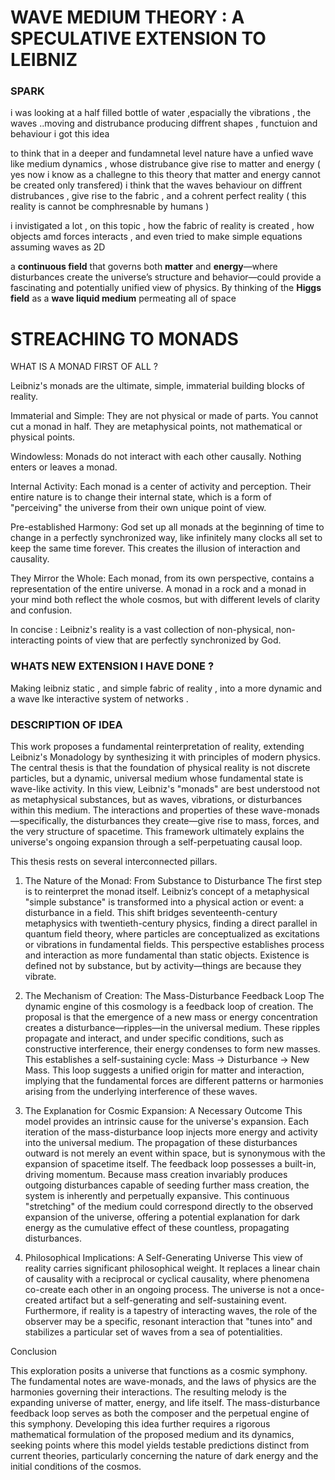 # WAVE MEDIUM THEORY : A SPECULATIVE EXTENSION TO LEIBNIZ


### SPARK 
 i was looking at a half filled bottle of water ,espacially the vibrations , the waves ..moving and distrubance producing  diffrent shapes , functuion and behaviour 
 i got this idea 


 to think that in a deeper and fundamnetal level nature have a unfied wave like medium dynamics , whose distrubance give rise to matter and energy ( yes now i know as a challegne to this theory that matter and energy cannot be created only transfered)
 i think that the waves behaviour on diffrent distrubances , give rise to the fabric , and a cohrent perfect reality ( this reality is cannot be comphresnable by humans ) 

i invistigated a lot , on this topic , how the fabric of reality is created , how objects amd forces interacts , and even tried to make simple equations assuming waves as 2D 

 a **continuous field** that governs both **matter** and **energy**—where disturbances create the universe’s structure and behavior—could provide a fascinating and potentially unified view of physics. By thinking of the **Higgs field** as a **wave liquid medium** permeating all of space

 # STREACHING TO MONADS 


 WHAT IS A MONAD FIRST OF ALL ? 

 Leibniz's monads are the ultimate, simple, immaterial building blocks of reality.

Immaterial and Simple: They are not physical or made of parts. You cannot cut a monad in half. They are metaphysical points, not mathematical or physical points.

Windowless: Monads do not interact with each other causally. Nothing enters or leaves a monad.

Internal Activity: Each monad is a center of activity and perception. Their entire nature is to change their internal state, which is a form of "perceiving" the universe from their own unique point of view.

Pre-established Harmony: God set up all monads at the beginning of time to change in a perfectly synchronized way, like infinitely many clocks all set to keep the same time forever. This creates the illusion of interaction and causality.

They Mirror the Whole: Each monad, from its own perspective, contains a representation of the entire universe. A monad in a rock and a monad in your mind both reflect the whole cosmos, but with different levels of clarity and confusion.

In concise : Leibniz's reality is a vast collection of non-physical, non-interacting points of view that are perfectly synchronized by God.

### WHATS NEW EXTENSION I HAVE DONE ?

Making leibniz static , and simple fabric of reality , into a more dynamic and a wave lke interactive system of networks .




 ###  DESCRIPTION OF IDEA 

 

This work proposes a fundamental reinterpretation of reality, extending Leibniz's Monadology by synthesizing it with principles of modern physics. The central thesis is that the foundation of physical reality is not discrete particles, but a dynamic, universal medium whose fundamental state is wave-like activity. In this view, Leibniz's "monads" are best understood not as metaphysical substances, but as waves, vibrations, or disturbances within this medium. The interactions and properties of these wave-monads—specifically, the disturbances they create—give rise to mass, forces, and the very structure of spacetime. This framework ultimately explains the universe's ongoing expansion through a self-perpetuating causal loop.

This thesis rests on several interconnected pillars.

1. The Nature of the Monad: From Substance to Disturbance
The first step is to reinterpret the monad itself. Leibniz’s concept of a metaphysical "simple substance" is transformed into a physical action or event: a disturbance in a field. This shift bridges seventeenth-century metaphysics with twentieth-century physics, finding a direct parallel in quantum field theory, where particles are conceptualized as excitations or vibrations in fundamental fields. This perspective establishes process and interaction as more fundamental than static objects. Existence is defined not by substance, but by activity—things are because they vibrate.

2. The Mechanism of Creation: The Mass-Disturbance Feedback Loop
The dynamic engine of this cosmology is a feedback loop of creation. The proposal is that the emergence of a new mass or energy concentration creates a disturbance—ripples—in the universal medium. These ripples propagate and interact, and under specific conditions, such as constructive interference, their energy condenses to form new masses. This establishes a self-sustaining cycle: Mass → Disturbance → New Mass. This loop suggests a unified origin for matter and interaction, implying that the fundamental forces are different patterns or harmonies arising from the underlying interference of these waves.

3. The Explanation for Cosmic Expansion: A Necessary Outcome
This model provides an intrinsic cause for the universe's expansion. Each iteration of the mass-disturbance loop injects more energy and activity into the universal medium. The propagation of these disturbances outward is not merely an event within space, but is synonymous with the expansion of spacetime itself. The feedback loop possesses a built-in, driving momentum. Because mass creation invariably produces outgoing disturbances capable of seeding further mass creation, the system is inherently and perpetually expansive. This continuous "stretching" of the medium could correspond directly to the observed expansion of the universe, offering a potential explanation for dark energy as the cumulative effect of these countless, propagating disturbances.

4. Philosophical Implications: A Self-Generating Universe
This view of reality carries significant philosophical weight. It replaces a linear chain of causality with a reciprocal or cyclical causality, where phenomena co-create each other in an ongoing process. The universe is not a once-created artifact but a self-generating and self-sustaining event. Furthermore, if reality is a tapestry of interacting waves, the role of the observer may be a specific, resonant interaction that "tunes into" and stabilizes a particular set of waves from a sea of potentialities.

Conclusion

This exploration posits a universe that functions as a cosmic symphony. The fundamental notes are wave-monads, and the laws of physics are the harmonies governing their interactions. The resulting melody is the expanding universe of matter, energy, and life itself. The mass-disturbance feedback loop serves as both the composer and the perpetual engine of this symphony. Developing this idea further requires a rigorous mathematical formulation of the proposed medium and its dynamics, seeking points where this model yields testable predictions distinct from current theories, particularly concerning the nature of dark energy and the initial conditions of the cosmos.


